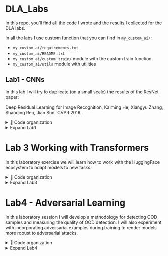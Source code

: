 # DLA_Labs
In this repo, you’ll find all the code I wrote and the results I collected for the DLA labs.  

In all the labs I use custom function that you can find in `my_custom_ai/`:  
* `my_custom_ai/requirements.txt`
* `my_custom_ai/README.txt`
* `my_custom_ai/custom_train/` module with the custom train function
* `my_custom_ai/utils` module with utilities

## Lab1 - CNNs
In this lab I will try to duplicate (on a small scale) the results of the ResNet paper:  

Deep Residual Learning for Image Recognition, Kaiming He, Xiangyu Zhang, Shaoqing Ren, Jian Sun, CVPR 2016.  

<details>
  <summary>📂 Code organization</summary>

  - `checkpoints/` contains the best model I trained
  - `augmented_datasets/` augmented version of CIFAR-10 (used for the distillation exercise)
  - `models/` includes `models.py` (with the MLP and CNN definitions) and `sublayers.py` (with the residual block definition)
  - `utils/`
  - `imgs/` includes all the plots I collected for the experiment
  - `main.py` defines the functions **reproduce_resnet_results** and **distillation_experiment**
</details>

<details>
  <summary> Expand Lab1 </summary>

## First exercise
In the first exercise, I trained a multi-layer perceptron (MLP) classificator on MNIST, occasionally adding skip connections to study how the model’s classification performance varies with network depth.
<div>
  <img src="lab1/imgs/mlp_plots/loss.png" alt="Img1" width="320">
  <img src="lab1/imgs/mlp_plots/val_loss.png" alt="Img1" width="320">
  <img src="lab1/imgs/mlp_plots/accuracy.png" alt="Img1" width="320">
</div>

Note that d1 and d5 stand for depth=1 and depth=5, where the depth is the number of blocks the network is composed of; each block has 2 linear layers and skip connections that one can choose to use (see **MLP** module in `models/models.py` for details on architecture).  


I tried the same experiment with a CNN, using CIFAR-10 (MNIST is too simple for a CNN; note that an MLP achieves ≈0.98 in a few epochs). 
Three different models have been investigated:
- SmallCNN
- MediumCNN
- LargeCNN
  
All models start with a convolutional layer that expands the 3 input channels to 32. The models are then built from custom blocks, each containing two convolutional layers (with a configurable number of channels, 32 for all the experiments) followed by a 1x1 convolution that allows adjusting the total number of filters. The network ends with a classification head
(see **CNN** module in `models/models.py` for details on architecture). Details are as follows:

| Name           | blocks | params | Conv layers|
|:---------------|:------:|-------:|:----------:|
| SmallCNN       |  2     |     13k|        6   |
| SmallCNN Res   |  2     |     13k|        6   |
| MediumCNN      |  5     |    160k|      21    |
| MediumCNN Res  |  5     |    160k|      21    |
| LargeCNN       |  7     |    240k|      29    |
| LargeCNN Res   |  7     |    240k|      29    |

Here you can see the results:

<div>
  <img src="lab1/imgs/cnn_plots/loss.png" alt="Img1" width="320">
  <img src="lab1/imgs/cnn_plots/val_loss.png" alt="Img1" width="320">
  <img src="lab1/imgs/cnn_plots/accuracy.png" alt="Img1" width="320">
</div>

The trend mirrors that observed with MLPs: in the absence of skip connections, deeper neural networks tend to perform worse.
## Second exercise

From the previous graphs, it is evident that the models were trained for only 10 epochs due to time constraints. However, to perform knowledge distillation, a model with better performance than those previously described is required. For this reason, a CNN with 2 blocks and approximately 1M parameters was trained as the teacher model (you can find this model in `checkpoints/`). A model version with fewer filters (and therefore fewer parameters) but the same number of blocks was used as the student model.

| Name           | blocks | params | Conv layers|
|:---------------|:------:|-------:|:----------:|
| Teacher        |  2     |     1M |        6   |
| Student        |  2     |    200k|        6   |


To train the student, the following procedure was followed:
* A dataset was constructed containing the probability distributions predicted by the teacher for each training image, to improve efficiency.
* A combination of cross-entropy loss (on the hard labels) and KL divergence loss (on the soft labels from the teacher) was employed.


<div>
  <img src="lab1/imgs/distillation_plots/loss.png" alt="Img1" width="320">
  <img src="lab1/imgs/distillation_plots/val_loss.png" alt="Img1" width="320">
  <img src="lab1/imgs/distillation_plots/accuracy.png" alt="Img1" width="320">
</div>


As shown in the graphs, after distillation the student is able to achieve better performance compared to its non-distilled version.
</details>



# Lab 3 Working with Transformers
In this laboratory exercise we will learn how to work with the HuggingFace ecosystem to adapt models to new tasks.  

<details>
  <summary>📂 Code organization</summary>
  
  - `utils/`
  - `imgs/` includes all the plots I collected for the experiment
  - `main.py` includes the **baseline** and **finetuning** pipeline
  - `models.py` includes **SimplerSentenceClassifier** module
</details>  


<details>
  <summary> Expand Lab3 </summary>

  ## Dataset
  There are a many sentiment analysis datasets, but we will use one of the smallest ones available: the Cornell Rotten Tomatoes movie review dataset, which consists of 5,331 positive and 5,331 negative processed sentences from the Rotten Tomatoes movie reviews.  
  The objective is to construct a classifier capable of distinguishing examples from the two classes.

  ## Baseline
  The first step involves establishing a baseline for comparison with all future results. For this purpose, several pre-trained models will be employed, each augmented with a two-layer MLP classification head. The results are presented below.  

  | Name           | size     | train_acc  | val_acc|
|:---------------|:--------:|-----------:|:------:|
| DistilBert     |  66M     | 0.846      |  0.825 |
| SBert          |  22.7M   |   0.751    | 0.738  |
| SBert          |  109M    |    0.882   | 0.851  |
  
<div>
  <img src="lab3/imgs/baseline_accuracy.png" alt="Img1" width="500">
  <img src="lab3/imgs/baseline_loss.png" alt="Img1" width="500">
</div>

## Finetuning
This section examines the performance of DistilBERT following fine-tuning. Despite the model's relatively small size (66M parameters), training can be computationally intensive on standard hardware. To address this, efficient fine-tuning methods have been investigated to minimize the number of parameters requiring optimization. The approach employed is LoRA (Low-Rank Adaptation).  
Various ranks for the low-rank matrices and different modules were experimented with.

 | Modules       | rank     | train_params   |   acc      |
|:---------------|:--------:|:--------------:|-----------:|
| q              |  8       |     660k       | 0.849      |
| q              |  16      |       740k     |   0.848    |
| qv             |  8       |       740k     |    0.843   |
| qv             |  16      |        890k    |    0.843   |
| qvk            |  8       |       810k     |    0.849   |
| qvk            |  16      |       1M       |    0.849   |
| Full           |  -       |      66M       |  0.859     |

See `imgs/` for more metrics and details.  
As illustrated in the table, LoRA achieves results comparable to full fine-tuning, despite requiring the update of significantly fewer parameters.






  

</details>


# Lab4 - Adversarial Learning
In this laboratory session I will develop a methodology for detecting OOD samples and measuring the quality of OOD detection. I will also experiment with incorporating adversarial examples during training to render models more robust to adversarial attacks.

<details>
  <summary>📂 Code organization</summary>

  - `checkpoints/` contains the autoencoder trained in `autoencoder_training.py` and the classificator trained in `robust_cls_training.py`
  - `imgs/` includes all the plots I collected for the experiment
  - `models/` includes `models.py` (with the AutoEncoder module definitions)
  - `utils/` 
  - `adversarial_attack.py` main program for adversarial attack
  - `autoencoder_training.py`
  - `detection_main.py` main program for the OOD pipeline
  - `robust_cls_training.py` Main script for training the classifier on the augmented dataset (including attacked images).
</details>

<details>
  <summary> Expand Lab4 </summary>  

## First exercise
In this exercise, adversarial examples of the original dataset images are generated using the FGSM method. Both untargeted and targeted attacks are performed (see `adversarial_attack.py` for details). The generated images are presented below.  
**Targeted attack**

<div>
  <img src="lab4/imgs/targeted/1.png" alt="Img1" width="320">
  <img src="lab4/imgs/targeted/2.png" alt="Img1" width="320">
  <img src="lab4/imgs/targeted/3.png" alt="Img1" width="320">
  <img src="lab4/imgs/targeted/4.png" alt="Img1" width="320">
  <img src="lab4/imgs/targeted/5.png" alt="Img1" width="320">
</div>

**Unargeted attack**

<div>
  <img src="lab4/imgs/untargeted/1.png" alt="Img1" width="320">
  <img src="lab4/imgs/untargeted/2.png" alt="Img1" width="320">
  <img src="lab4/imgs/untargeted/3.png" alt="Img1" width="320">
  <img src="lab4/imgs/untargeted/4.png" alt="Img1" width="320">
  <img src="lab4/imgs/untargeted/5.png" alt="Img1" width="320">
</div>

FGSM allows the generation of adversarial images that appear indistinguishable to the human eye—showing only minimal differences from the original—yet successfully deceive the classifier (which had an accuracy of about 0.88).

## Second exercise
In this exercise, we present the pipeline used for OOD detection.  

### Datasets
For the ID dataset, we used the CIFAR-10 test set (10000 samples), while the OOD datasets included:
* the people class from CIFAR-100 (2500 samples)
* synthetic noise generated with the FakeData dataset

### Models
Two models were used for OOD detection:
* the best-performing model from Lab1 (`lab1/checkpoints/cnn_d2_res_bigger.pth` )
* an autoencoder, where the encoder is the feature extractor of the best model and the decoder is composed of three convolutional layers.

During training (see `autoencoder_training.py`), the encoder was kept frozen, and only the decoder weights were updated.

### Results
Below we report the results obtained with the two models described above  

 **Fake Dataset**
 
<div>
  <img src="lab4/imgs/FakeData/soft_plot.png" alt="Img1" width="400">
  <img src="lab4/imgs/FakeData/soft_roc.png" alt="Img1" width="400">
</div>

<div>
  <img src="lab4/imgs/FakeData/mse_plot.png" alt="Img1" width="400">
  <img src="lab4/imgs/FakeData/mse_roc.png" alt="Img1" width="400">
</div>  

The graphs show that both metrics achieve strong results, with MSE detecting 100% of the OOD samples. This is likely because the Fake Dataset examples are pure noise, and therefore entirely different from the images on which the model was trained (CIFAR-10).

**People OOD Dataset**

<div>
  <img src="lab4/imgs/CIFAR100 OOD/soft_plot.png" alt="Img1" width="400">
  <img src="lab4/imgs/CIFAR100 OOD/soft_roc.png" alt="Img1" width="400">
</div>

<div>
  <img src="lab4/imgs/CIFAR100 OOD/mse_plot.png" alt="Img1" width="400">
  <img src="lab4/imgs/CIFAR100 OOD/mse_roc.png" alt="Img1" width="400">
</div>  

When using the people class from CIFAR-100 (unseen during training) as OOD, the classifier is still able to discriminate between ID and OOD samples, albeit with lower performance than in the previous case. This is likely because CIFAR-100 images exhibit patterns that are relatively similar to those learned during CIFAR-10 training.

## Third exercise
In the third exercise, we train a model on a dataset augmented with FGSM-generated adversarial images, with the goal of assessing its performance on the OOD detection task. The augmentation was performed on the fly. For each batch, random 10% of the images was selected to be attacked.  
The network was trained using a combination of cross-entropy loss on the ID samples and KL divergence loss on the OOD examples (see `robust_cls_utils.py` for more details), with a uniform distribution as the target. This approach encourages the network to remain as uncertain as possible when classifying OOD data. The results are presented below.

 **Fake Dataset**
<div>
  <img src="lab4/imgs/Robust/fake/soft_plot.png" alt="Img1" width="400">
  <img src="lab4/imgs/Robust/fake/soft_roc.png" alt="Img1" width="400">
</div>

**People OOD Dataset**
<div>
  <img src="lab4/imgs/Robust/cifar/soft_plot.png" alt="Img1" width="400">
  <img src="lab4/imgs/Robust/cifar/soft_roc.png" alt="Img1" width="400">
</div>

## Paper video presentation
Here you will find the video presentation of the paper:  
An Image is Worth One Word: Personalizing Text-to-Image Generation using Textual Inversion,  
Rinon Gal, Yuval Alaluf, Yuval Atzmon, Or Patashnik, Amit H. Bermano, Gal Chechik, Daniel Cohen-Or
https://drive.google.com/file/d/1P9jE596POHiGIWPJd3RCa-RTkHInK_NZ/view?usp=drive_link


Notably, training on the augmented dataset causes the classification of OOD samples to shift leftward in the histogram, suggesting that the model is less confident in predicting classes for OOD data. Additionally, overall performance is slightly lower than when using the non-augmented dataset.

</details>
